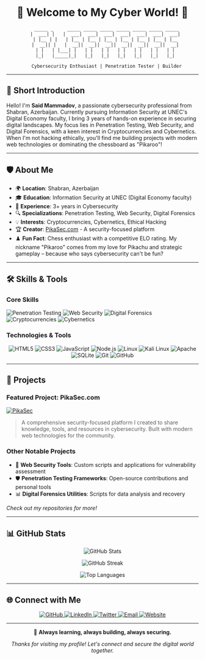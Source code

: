<div align="center">

# 🚀 Welcome to My Cyber World! 🚀

```
   _____ _     _____ _____ _____ _____ _____ _____ _____
  |  ___| |   |  ___|  ___|  ___|  ___|  ___|  ___|  ___|
  | |__ | |   | |__ | |__ | |__ | |__ | |__ | |__ | |__
  |  __|| |   |  __||  __||  __||  __||  __||  __||  __|
  | |   | |___| |   | |   | |   | |   | |   | |   | |
  |_|   |_____|_|   |_|   |_|   |_|   |_|   |_|   |_|

   Cybersecurity Enthusiast | Penetration Tester | Builder
```

</div>

---

## 👋 Short Introduction

Hello! I'm **Said Mammadov**, a passionate cybersecurity professional from Shabran, Azerbaijan. Currently pursuing Information Security at UNEC's Digital Economy faculty, I bring 3 years of hands-on experience in securing digital landscapes. My focus lies in Penetration Testing, Web Security, and Digital Forensics, with a keen interest in Cryptocurrencies and Cybernetics. When I'm not hacking ethically, you'll find me building projects with modern web technologies or dominating the chessboard as "Pikaroo"!

---

## 🛡️ About Me

- 🌍 **Location**: Shabran, Azerbaijan
- 🎓 **Education**: Information Security at UNEC (Digital Economy faculty)
- 💼 **Experience**: 3+ years in Cybersecurity
- 🔍 **Specializations**: Penetration Testing, Web Security, Digital Forensics
- 💡 **Interests**: Cryptocurrencies, Cybernetics, Ethical Hacking
- 🏆 **Creator**: [PikaSec.com](https://pikasec.com) - A security-focused platform
- ♟️ **Fun Fact**: Chess enthusiast with a competitive ELO rating. My nickname "Pikaroo" comes from my love for Pikachu and strategic gameplay – because who says cybersecurity can't be fun?

---

## 🛠️ Skills & Tools

### Core Skills
![Penetration Testing](https://img.shields.io/badge/Penetration%20Testing-Expert-FF6B6B?style=for-the-badge&logo=hackaday&logoColor=white)
![Web Security](https://img.shields.io/badge/Web%20Security-Advanced-4ECDC4?style=for-the-badge&logo=web&logoColor=white)
![Digital Forensics](https://img.shields.io/badge/Digital%20Forensics-Proficient-45B7D1?style=for-the-badge&logo=forensic&logoColor=white)
![Cryptocurrencies](https://img.shields.io/badge/Cryptocurrencies-Interested-F7DC6F?style=for-the-badge&logo=bitcoin&logoColor=white)
![Cybernetics](https://img.shields.io/badge/Cybernetics-Exploring-9B59B6?style=for-the-badge&logo=robot&logoColor=white)

### Technologies & Tools
<p align="center">
  <img src="https://img.shields.io/badge/HTML5-E34F26?style=for-the-badge&logo=html5&logoColor=white" alt="HTML5"/>
  <img src="https://img.shields.io/badge/CSS3-1572B6?style=for-the-badge&logo=css3&logoColor=white" alt="CSS3"/>
  <img src="https://img.shields.io/badge/JavaScript-F7DF1E?style=for-the-badge&logo=javascript&logoColor=black" alt="JavaScript"/>
  <img src="https://img.shields.io/badge/Node.js-339933?style=for-the-badge&logo=nodedotjs&logoColor=white" alt="Node.js"/>
  <img src="https://img.shields.io/badge/Linux-FCC624?style=for-the-badge&logo=linux&logoColor=black" alt="Linux"/>
  <img src="https://img.shields.io/badge/Kali_Linux-557C94?style=for-the-badge&logo=kalilinux&logoColor=white" alt="Kali Linux"/>
  <img src="https://img.shields.io/badge/Apache-D22128?style=for-the-badge&logo=apache&logoColor=white" alt="Apache"/>
  <img src="https://img.shields.io/badge/SQLite-07405E?style=for-the-badge&logo=sqlite&logoColor=white" alt="SQLite"/>
  <img src="https://img.shields.io/badge/Git-F05032?style=for-the-badge&logo=git&logoColor=white" alt="Git"/>
  <img src="https://img.shields.io/badge/GitHub-100000?style=for-the-badge&logo=github&logoColor=white" alt="GitHub"/>
</p>

---

## 🚀 Projects

### Featured Project: PikaSec.com
[![PikaSec](https://img.shields.io/badge/PikaSec.com-Security%20Platform-FF6B6B?style=for-the-badge&logo=shield&logoColor=white)](https://pikasec.com)
> A comprehensive security-focused platform I created to share knowledge, tools, and resources in cybersecurity. Built with modern web technologies for the community.

### Other Notable Projects
- 🔐 **Web Security Tools**: Custom scripts and applications for vulnerability assessment
- 🛡️ **Penetration Testing Frameworks**: Open-source contributions and personal tools
- 📊 **Digital Forensics Utilities**: Scripts for data analysis and recovery

*Check out my repositories for more!*

---

## 📊 GitHub Stats

<p align="center">
  <img src="https://github-readme-stats.vercel.app/api?username=said-mammadov&show_icons=true&theme=radical&hide_border=true&count_private=true" alt="GitHub Stats" />
</p>

<p align="center">
  <img src="https://github-readme-streak-stats.herokuapp.com/?user=said-mammadov&theme=radical&hide_border=true" alt="GitHub Streak" />
</p>

<p align="center">
  <img src="https://github-readme-stats.vercel.app/api/top-langs/?username=said-mammadov&layout=compact&theme=radical&hide_border=true" alt="Top Languages" />
</p>

---

## 🌐 Connect with Me

<p align="center">
  <a href="https://github.com/said-mammadov">
    <img src="https://img.shields.io/badge/GitHub-100000?style=for-the-badge&logo=github&logoColor=white" alt="GitHub"/>
  </a>
  <a href="https://linkedin.com/in/said-mammadov">
    <img src="https://img.shields.io/badge/LinkedIn-0077B5?style=for-the-badge&logo=linkedin&logoColor=white" alt="LinkedIn"/>
  </a>
  <a href="https://twitter.com/saidmammadov">
    <img src="https://img.shields.io/badge/Twitter-1DA1F2?style=for-the-badge&logo=twitter&logoColor=white" alt="Twitter"/>
  </a>
  <a href="mailto:said.mammadov@example.com">
    <img src="https://img.shields.io/badge/Email-D14836?style=for-the-badge&logo=gmail&logoColor=white" alt="Email"/>
  </a>
  <a href="https://pikasec.com">
    <img src="https://img.shields.io/badge/Website-FF6B6B?style=for-the-badge&logo=firefox&logoColor=white" alt="Website"/>
  </a>
</p>

---

<div align="center">

🚀 **Always learning, always building, always securing.**

*Thanks for visiting my profile! Let's connect and secure the digital world together.*

</div>
